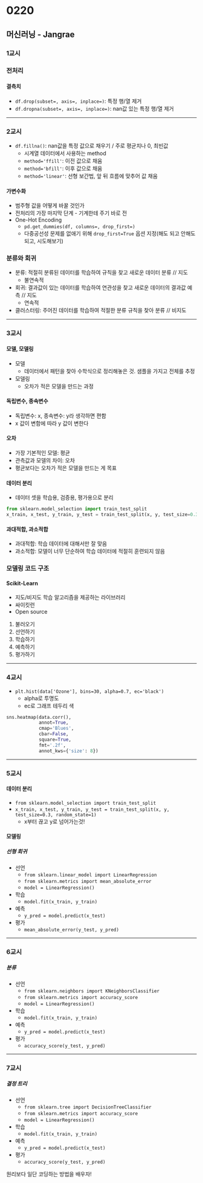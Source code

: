 # 0220

## 머신러닝 - Jangrae

### 1교시

### 전처리
#### 결측치
- ``df.drop(subset=, axis=, inplace=)``: 특정 행/열 제거
- ``df.dropna(subset=, axis=, inplace=)``: nan값 있는 특정 행/열 제거
---
### 2교시
- ``df.fillna()``: nan값을 특정 값으로 채우기 / 주로 평균치나 0, 최빈값
    - 시계열 데이터에서 사용하는 method
    - `method='ffill'`: 이전 값으로 채움
    - `method='bfill'`: 이후 값으로 채움
    - `method='linear'`: 선형 보간법, 앞 뒤 흐름에 맞추어 값 채움

#### 가변수화
- 범주형 값을 어떻게 바꿀 것인가
- 전처리의 가장 마지막 단계 - 기계한테 주기 바로 전
- One-Hot Encoding
    - ``pd.get_dummies(df, columns=, drop_first=)``
    - 다중공선성 문제를 없애기 위해 ``drop_first=True`` 옵션 지정(해도 되고 안해도 되고, 시도해보기)

### 분류와 회귀
- 분류: 적절히 분류된 데이터를 학습하여 규칙을 찾고 새로운 데이터 분류 // 지도
    - 불연속적
- 회귀: 결과값이 있는 데이터를 학습하여 연관성을 찾고 새로운 데이터의 결과값 예측 // 지도
    - 연속적
- 클러스터링: 주어진 데이터를 학습하여 적절한 분류 규칙을 찾아 분류 // 비지도
---
### 3교시
#### 모델, 모델링
- 모델
    - 데이터에서 패턴을 찾아 수학식으로 정리해놓은 것. 샘플을 가지고 전체를 추정
- 모델링
    - 오차가 적은 모델을 만드는 과정

#### 독립변수, 종속변수
- 독립변수: x, 종속변수: y라 생각하면 편함
- x 값이 변함에 따라 y 값이 변한다

#### 오차
- 가장 기본적인 모델: 평균
- 관측값과 모델의 차이: 오차
- 평균보다는 오차가 적은 모델을 만드는 게 목표

#### 데이터 분리
- 데이터 셋을 학습용, 검증용, 평가용으로 분리
```python
from sklearn.model_selection import train_test_split
x_train, x_test, y_train, y_test = train_test_split(x, y, test_size=0.3)
```

#### 과대적합, 과소적합
- 과대적합: 학습 데이터에 대해서만 잘 맞음
- 과소적합: 모델이 너무 단순하여 학습 데이터에 적절히 훈련되지 않음

### 모델링 코드 구조

#### Scikit-Learn
- 지도/비지도 학습 알고리즘을 제공하는 라이브러리
- 싸이킷런
- Open source
1. 불러오기
2. 선언하기
3. 학습하기
4. 예측하기
5. 평가하기

---
### 4교시

- ``plt.hist(data['Ozone'], bins=30, alpha=0.7, ec='black')``
    - alpha로 투명도
    - ec로 그래프 테두리 색

```python
sns.heatmap(data.corr(),
            annot=True,
            cmap='Blues',
            cbar=False,
            square=True,
            fmt='.2f',
            annot_kws={'size': 8})
```
---
### 5교시
#### 데이터 분리
- ``from sklearn.model_selection import train_test_split``
- ``x_train, x_test, y_train, y_test = train_test_split(x, y, test_size=0.3, random_state=1)``
    - x부터 끊고 y로 넘어가는것!

#### 모델링
##### 선형 회귀
- 선언
    - ``from sklearn.linear_model import LinearRegression``
    - ``from sklearn.metrics import mean_absolute_error``
    - ``model = LinearRegression()``
- 학습
    - ``model.fit(x_train, y_train)``
- 예측
    - ``y_pred = model.predict(x_test)``
- 평가
    - ``mean_absolute_error(y_test, y_pred)``
---
### 6교시
##### 분류
- 선언
    - ``from sklearn.neighbors import KNeighborsClassifier``
    - ``from sklearn.metrics import accuracy_score``
    - ``model = LinearRegression()``
- 학습
    - ``model.fit(x_train, y_train)``
- 예측
    - ``y_pred = model.predict(x_test)``
- 평가
    - ``accuracy_score(y_test, y_pred)``
---
### 7교시
##### 결정 트리
- 선언
    - ``from sklearn.tree import DecisionTreeClassifier``
    - ``from sklearn.metrics import accuracy_score``
    - ``model = LinearRegression()``
- 학습
    - ``model.fit(x_train, y_train)``
- 예측
    - ``y_pred = model.predict(x_test)``
- 평가
    - ``accuracy_score(y_test, y_pred)``

원리보다 일단 코딩하는 방법을 배우자!